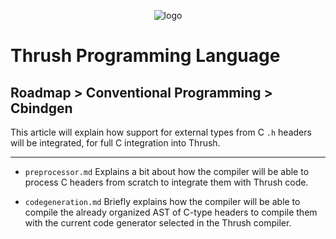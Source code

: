 <p align="center">
  <img src= "https://github.com/thrushlang/thrushc/blob/master/assets/thrushlang-v1.6.png" alt= "logo" style= "width: 2hv; height: 2hv;"> </img>
</p>

# Thrush Programming Language 

## Roadmap > Conventional Programming > Cbindgen

This article will explain how support for external types from C ``.h`` headers will be integrated, for full C integration into Thrush.


------------

- ``preprocessor.md``  Explains a bit about how the compiler will be able to process C headers from scratch to integrate them with Thrush code.

- ``codegeneration.md`` Briefly explains how the compiler will be able to compile the already organized AST of C-type headers to compile them with the current code generator selected in the Thrush compiler.